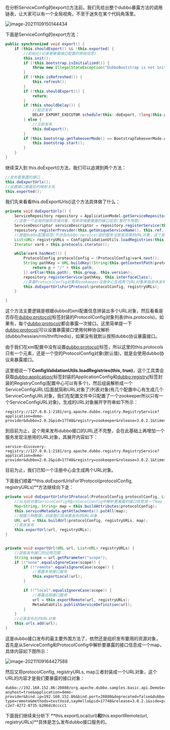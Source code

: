 在分析ServiceConfig的export()方法前，我们先给出整个dubbo暴露方法的调用链表，让大家可以有一个全局视角，不至于迷失在某个代码角落里。

![image-20211109150144434](https://alex-img-1253982387.cos.ap-nanjing.myqcloud.com/Typora-wm/202111091501491.png)

下面是ServiceConfig的export方法：

```java
public synchronized void export() {
    if (this.shouldExport() && !this.exported) {
        //初始化(记录要暴露接口配置的原始信息)
        this.init();
        if (!this.bootstrap.isInitialized()) {
            throw new IllegalStateException("DubboBootstrap is not initialized");
        }
        if (!this.isRefreshed()) {
            this.refresh();
        }
        if (!this.shouldExport()) {
            return;
        }
        if (this.shouldDelay()) {
            //延迟发布
            DELAY_EXPORT_EXECUTOR.schedule(this::doExport, (long)this.getDelay(), TimeUnit.MILLISECONDS);
        } else {
            //立即发布
            this.doExport();
        }
        if (this.bootstrap.getTakeoverMode() == BootstrapTakeoverMode.AUTO) {
            this.bootstrap.start();
        }
    }
}
```

继续深入到 this.doExport()方法，我们可以追溯到两个方法：

```java
//发布要暴露的接口
this.doExportUrls();
//设置接口暴露后的映射关系
this.exported();
```

我们先来看看this.doExportUrls()这个方法具体做了什么：

```java
private void doExportUrls() {
    ServiceRepository repository = ApplicationModel.getServiceRepository();
    //这是一个全局的服务存储对象，用来存储要暴露的接口信息(暂时不用管)
    ServiceDescriptor serviceDescriptor = repository.registerService(this.getInterfaceClass());
    repository.registerProvider(this.getUniqueServiceName(), this.ref, serviceDescriptor, this, this.serviceMetadata);
    //根据dubbo配置信息(不涉及dubbo:service)组织服务注册发现用的URL对象，这个是动态选择哪个SPI接口实现类执行方法的管件类
    List<URL> registryURLs = ConfigValidationUtils.loadRegistries(this, true);
    Iterator var4 = this.protocols.iterator();

    while(var4.hasNext()) {
        ProtocolConfig protocolConfig = (ProtocolConfig)var4.next();
        String pathKey = URL.buildKey((String)this.getContextPath(protocolConfig).map((p) -> {
            return p + "/" + this.path;
        }).orElse(this.path), this.group, this.version);
        repository.registerService(pathKey, this.interfaceClass);
        //拿着ProtocolConfig对象和zookeeper注册中心生成两个URL对象来做具体发布工作
        this.doExportUrlsFor1Protocol(protocolConfig, registryURLs);
    }

}
```

这个方法主要逻辑是根据dubbo的xml配置信息拼装出多个URL对象，然后看看是否存在<dubbo:protocol/>标签封装的ProtocolConfig对象列表(this.protocols)，如果有，每个<dubbo:protocol/>都会暴露一次接口。这里简单提一下<dubbo:protocol/>可以设置暴露接口使用何种协议解析(dubbo/hessian/rmi/thrift/redis)，如果没有就默认按照dubbo协议暴露接口。

由于我们在xml配置中没有设置<dubbo:protocol/>标签，所以这里的this.protocols只有一个元素，还是一个空的ProtocolConfig对象(默认值)，就是会使用dubbo协议来暴露接口。

这里细说一下**ConfigValidationUtils.loadRegistries(this, true)**，这个工具类会获取<dubbo:application/>标签封装的ApplicationConfig和<dubbo:registry/>标签封装的RegistryConfig(配置中心可以有多个)，然后组装解析成一个ServiceConfigURL(后面就简称URL对象了)列表对象(有几个配置中心有生成几个ServiceConfigURL对象，我们在配置文件中只配置了一个zookeeper所以只有一个ServiceConfigURL对象)，生成的URL对象展开字符串如下所示：

```
registry://127.0.0.1:2181/org.apache.dubbo.registry.RegistryService?application=demo-provider&dubbo=2.0.2&pid=17748&registry=zookeeper&release=3.0.2.1&timestamp=1636444467260
```

到目前为止，这个用来发布dubbo接口的URL还不完整，会在此基础上再增加一个服务发现注册用的URL对象，其展开内容如下：

```
service-discovery-registry://127.0.0.1:2181/org.apache.dubbo.registry.RegistryService?application=demo-provider&dubbo=2.0.2&pid=17748&registry=zookeeper&release=3.0.2.1&timestamp=1636444467260
```

目前为止，我们已知一个注册中心会生成两个URL对象。

下面我们顺着**this.doExportUrlsFor1Protocol(protocolConfig, registryURLs)**方法继续向下走：

```java
private void doExportUrlsFor1Protocol(ProtocolConfig protocolConfig, List<URL> registryURLs) {
    //从当前对象ServiceConfig和protocolConfig中解析要暴露的接口信息成一个map
    Map<String, String> map = this.buildAttributes(protocolConfig);
    this.serviceMetadata.getAttachments().putAll(map);
    //根据三种数据，封装我们具体要发布的URL对象
    URL url = this.buildUrl(protocolConfig, registryURLs, map);
    //具体发布
    this.exportUrl(url, registryURLs);
}


private void exportUrl(URL url, List<URL> registryURLs) {
    //获取发布接口的应用范围
    String scope = url.getParameter("scope");
    if (!"none".equalsIgnoreCase(scope)) {
        if (!"remote".equalsIgnoreCase(scope)) {
            //暴露本地接口服务
            this.exportLocal(url);
        }

        if (!"local".equalsIgnoreCase(scope)) {
            //暴露远程接口服务
            url = this.exportRemote(url, registryURLs);
            MetadataUtils.publishServiceDefinition(url);
        }
    }
    //记录发布后的URL对象
    this.urls.add(url);
}
```

这是dubbo接口发布的最主要外围方法了，依然还是组织发布要用的资源对象，首先是从ServiceConfig和ProtocolConfig中解析要暴露的接口信息成一个map，具体内容如下图所示：

![image-20211109164427588](https://alex-img-1253982387.cos.ap-nanjing.myqcloud.com/Typora-wm/202111091644641.png)

然后又将protocolConfig, registryURLs, map三者封装成一个URL对象，这个URL的内容才是我们要暴露的接口对象：

```
dubbo://192.168.152.86:20880/org.apache.dubbo.samples.basic.api.DemoService?anyhost=true&application=demo-provider&bind.ip=192.168.152.86&bind.port=20880&deprecated=false&dubbo=2.0.2&dynamic=true&generic=false&interface=org.apache.dubbo.samples.basic.api.DemoService&metadata-type=remote&methods=testVoid,sayHello&pid=17748&release=3.0.2.1&side=provider&timestamp=1636448079005&token=6a9a739d-c2e7-4272-8735-b286dc8cccc1
```

下面我们继续来分析下 **this.exportLocal(url)**和**this.exportRemote(url, registryURLs)**具体是怎么发布dubbo接口服务的。

